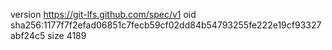 version https://git-lfs.github.com/spec/v1
oid sha256:1177f7f2efad06851c7fecb59cf02dd84b54793255fe222e19cf93327abf24c5
size 4189
